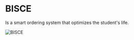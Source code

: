 # BISCE
Is a smart ordering system that optimizes the student's life.

![BISCE](https://user-images.githubusercontent.com/34811484/89126826-a04f9b80-d4f1-11ea-846b-6525a17009fb.JPG)
